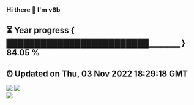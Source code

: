 ### Hi there 👋  I'm v6b  
⏳ Year progress { █████████████████████████▁▁▁▁▁ } 84.05 %
---
⏰ Updated on Thu, 03 Nov 2022 18:29:18 GMT
---
![](https://github-readme-stats.vercel.app/api?username=v6b&bg_color=30,e96443,904e95&title_color=fff&text_color=fff&layout=compact)
![](https://github-readme-stats.vercel.app/api/top-langs/?username=v6b&layout=compact&bg_color=30,e96443,904e95&title_color=fff&text_color=fff)  
![](https://gcore.jsdelivr.net/gh/v6b/v6b@main/assets/github-contribution-grid-snake.svg)

